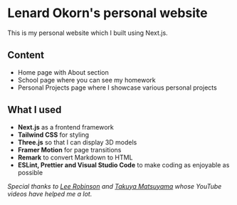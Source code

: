# Lenard Okorn's personal website

This is my personal website which I built using Next.js.

## Content

- Home page with About section
- School page where you can see my homework
- Personal Projects page where I showcase various personal projects

## What I used

- **Next.js** as a frontend framework
- **Tailwind CSS** for styling
- **Three.js** so that I can display 3D models
- **Framer Motion** for page transitions
- **Remark** to convert Markdown to HTML
- **ESLint, Prettier and Visual Studio Code** to make coding as enjoyable as possible

_Special thanks to [Lee Robinson](https://www.youtube.com/user/MaStaleee) and [Takuya Matsuyama](https://www.youtube.com/channel/UC7yZ6keOGsvERMp2HaEbbXQ) whose YouTube videos have helped me a lot._
